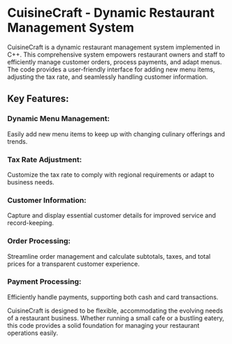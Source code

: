 # **CuisineCraft - Dynamic Restaurant Management System**

CuisineCraft is a dynamic restaurant management system implemented in C++. This comprehensive system empowers restaurant owners and staff to efficiently manage customer orders, process payments, and adapt menus. The code provides a user-friendly interface for adding new menu items, adjusting the tax rate, and seamlessly handling customer information.

## Key Features:

### Dynamic Menu Management:
Easily add new menu items to keep up with changing culinary offerings and trends.

### Tax Rate Adjustment:
Customize the tax rate to comply with regional requirements or adapt to business needs.

### Customer Information:
Capture and display essential customer details for improved service and record-keeping.

### Order Processing:
Streamline order management and calculate subtotals, taxes, and total prices for a transparent customer experience.

### Payment Processing:
Efficiently handle payments, supporting both cash and card transactions.

CuisineCraft is designed to be flexible, accommodating the evolving needs of a restaurant business. Whether running a small cafe or a bustling eatery, this code provides a solid foundation for managing your restaurant operations easily.
